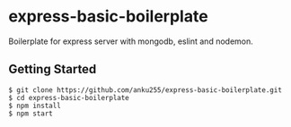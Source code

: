 # express-basic-boilerplate
Boilerplate for express server with mongodb, eslint and nodemon.

## Getting Started

```
$ git clone https://github.com/anku255/express-basic-boilerplate.git
$ cd express-basic-boilerplate
$ npm install
$ npm start
```
